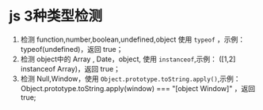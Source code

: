 # js 3种类型检测

1. 检测 function,number,boolean,undefined,object
使用 `typeof` ，示例：typeof(undefined)，返回 true；
2. 检测 object中的 Array , Date，object, 使用 `instanceof`,示例： ([1,2] instanceof Array)，返回 true；
3. 检测 Null,Window，使用 `Object.prototype.toString.apply()`,示例：Object.prototype.toString.apply(window) === "[object Window]" ，返回 true;



